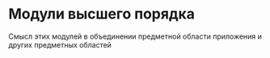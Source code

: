 # Модули высшего порядка

Смысл этих модулей в объединении предметной области приложения и других предметных областей
